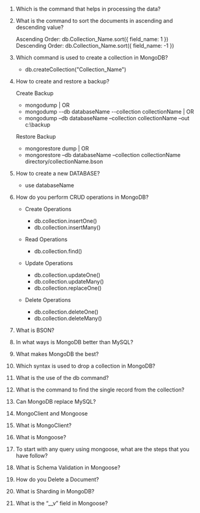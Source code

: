 1. Which is the command that helps in processing the data?

2. What is the command to sort the documents in ascending and descending value?

   Ascending Order: db.Collection_Name.sort({ field_name: 1 })
   Descending Order: db.Collection_Name.sort({ field_name: -1 })

3. Which command is used to create a collection in MongoDB?

   - db.createCollection("Collection_Name")

4. How to create and restore a backup?

   Create Backup

   - mongodump | OR
   - mongodump --db databaseName --collection collectionName | OR
   - mongodump –db databaseName –collection collectionName –out c:\backup

   Restore Backup

   - mongorestore dump | OR
   - mongorestore –db databaseName –collection collectionName directory/collectionName.bson

5. How to create a new DATABASE?

   - use databaseName

6. How do you perform CRUD operations in MongoDB?

   - Create Operations

     - db.collection.insertOne()
     - db.collection.insertMany()

   - Read Operations

     - db.collection.find()

   - Update Operations

     - db.collection.updateOne()
     - db.collection.updateMany()
     - db.collection.replaceOne()

   - Delete Operations
   
     - db.collection.deleteOne()
     - db.collection.deleteMany()

7. What is BSON?
8. In what ways is MongoDB better than MySQL?
9. What makes MongoDB the best?
10. Which syntax is used to drop a collection in MongoDB?
11. What is the use of the db command?
12. What is the command to find the single record from the collection?
13. Can MongoDB replace MySQL?
14. MongoClient and Mongoose
15. What is MongoClient?
16. What is Mongoose?
17. To start with any query using mongoose, what are the steps that you have follow?
18. What is Schema Validation in Mongoose?
19. How do you Delete a Document?
20. What is Sharding in MongoDB?
21. What is the “\_\_v” field in Mongoose?
